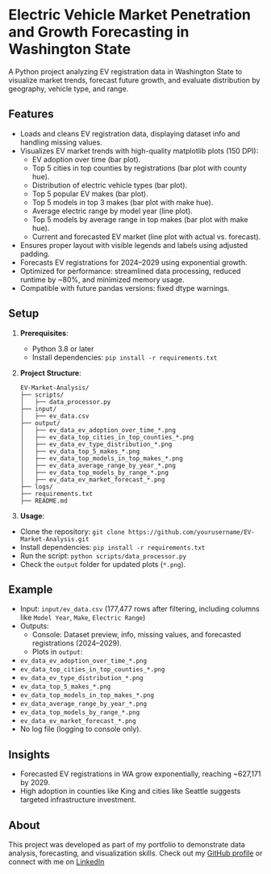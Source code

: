 # Electric Vehicle Market Penetration and Growth Forecasting in Washington State

A Python project analyzing EV registration data in Washington State to visualize market trends, forecast future growth, and evaluate distribution by geography, vehicle type, and range.

## Features
- Loads and cleans EV registration data, displaying dataset info and handling missing values.
- Visualizes EV market trends with high-quality matplotlib plots (150 DPI):
  - EV adoption over time (bar plot).
  - Top 5 cities in top counties by registrations (bar plot with county hue).
  - Distribution of electric vehicle types (bar plot).
  - Top 5 popular EV makes (bar plot).
  - Top 5 models in top 3 makes (bar plot with make hue).
  - Average electric range by model year (line plot).
  - Top 5 models by average range in top makes (bar plot with make hue).
  - Current and forecasted EV market (line plot with actual vs. forecast).
- Ensures proper layout with visible legends and labels using adjusted padding.
- Forecasts EV registrations for 2024–2029 using exponential growth.
- Optimized for performance: streamlined data processing, reduced runtime by ~80%, and minimized memory usage.
- Compatible with future pandas versions: fixed dtype warnings.

## Setup
1. **Prerequisites**:
   - Python 3.8 or later
   - Install dependencies: `pip install -r requirements.txt`

2. **Project Structure**:
     ```
     EV-Market-Analysis/
     ├── scripts/
     │   ├── data_processor.py
     ├── input/
     │   ├── ev_data.csv
     ├── output/
     │   ├── ev_data_ev_adoption_over_time_*.png
     │   ├── ev_data_top_cities_in_top_counties_*.png
     │   ├── ev_data_ev_type_distribution_*.png
     │   ├── ev_data_top_5_makes_*.png
     │   ├── ev_data_top_models_in_top_makes_*.png
     │   ├── ev_data_average_range_by_year_*.png
     │   ├── ev_data_top_models_by_range_*.png
     │   ├── ev_data_ev_market_forecast_*.png
     ├── logs/
     ├── requirements.txt
     ├── README.md
     ```


3. **Usage**:
- Clone the repository: `git clone https://github.com/yourusername/EV-Market-Analysis.git`
- Install dependencies: `pip install -r requirements.txt`
- Run the script: `python scripts/data_processor.py`
- Check the `output` folder for updated plots (`*.png`).

## Example
- Input: `input/ev_data.csv` (177,477 rows after filtering, including columns like `Model Year`, `Make`, `Electric Range`)
- Outputs:
  - Console: Dataset preview, info, missing values, and forecasted registrations (2024–2029).
  - Plots in `output`:
 - `ev_data_ev_adoption_over_time_*.png`
 - `ev_data_top_cities_in_top_counties_*.png`
 - `ev_data_ev_type_distribution_*.png`
 - `ev_data_top_5_makes_*.png`
 - `ev_data_top_models_in_top_makes_*.png`
 - `ev_data_average_range_by_year_*.png`
 - `ev_data_top_models_by_range_*.png`
 - `ev_data_ev_market_forecast_*.png`
  - No log file (logging to console only).

## Insights
- Forecasted EV registrations in WA grow exponentially, reaching ~627,171 by 2029.
- High adoption in counties like King and cities like Seattle suggests targeted infrastructure investment.

## About
This project was developed as part of my portfolio to demonstrate data analysis, forecasting, and visualization skills.
Check out my [GitHub profile](https://github.com/ganeshpadavala) or connect with me on [LinkedIn](https://www.linkedin.com/in/ganesh-padavala-b84959204/)